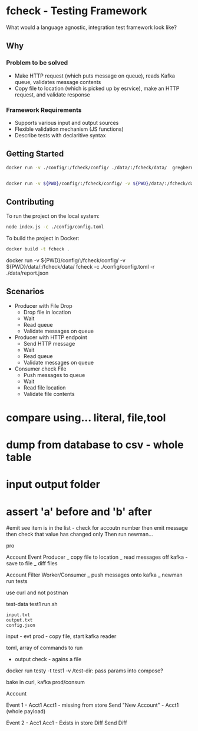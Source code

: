 # fcheck - Testing Framework

What would a language agnostic, integration test framework look like?

## Why

### Problem to be solved

* Make HTTP request (which puts message on queue), reads Kafka queue, validates message contents
* Copy file to location (which is picked up by esrvice), make an HTTP request, and validate response

### Framework Requirements

* Supports various input and output sources
* Flexible validation mechanism (JS functions)
* Describe tests with declaritive syntax

## Getting Started

```bash
docker run -v ./config/:/fcheck/config/ ./data/:/fcheck/data/  gregberns/fcheck -c ./config/config.toml -r ./data/report.json


docker run -v ${PWD}/config/:/fcheck/config/ -v ${PWD}/data/:/fcheck/data/ fcheck -c ./config/config.toml -r ./data/report.json


```


## Contributing

To run the project on the local system:

```bash
node index.js -c ./config/config.toml
```

To build the project in Docker:

```bash
docker build -t fcheck .
```

docker run -v ${PWD}/config/:/fcheck/config/ -v ${PWD}/data/:/fcheck/data/ fcheck -c ./config/config.toml -r ./data/report.json




## Scenarios

* Producer with File Drop
  * Drop file in location
  * Wait
  * Read queue
  * Validate messages on queue
* Producer with HTTP endpoint
  * Send HTTP message
  * Wait
  * Read queue
  * Validate messages on queue
* Consumer check File
  * Push messages to queue
  * Wait
  * Read file location
  * Validate file contents




# compare using... literal, file,tool
# dump from database to csv - whole table
# 
# input output folder

# assert 'a' before and 'b' after

#emit 
see item is in the list - check for accoutn number
then emit message
then check that value has changed
only 
Then run newman...


pro


Account Event Producer
_ copy file to location
_ read messages off kafka - save to file
_ diff files

Account Filter Worker/Consumer
_ push messages onto kafka
_ newman run tests


use curl and not postman


test-data
  test1
    run.sh

    input.txt
    output.txt
    config.json

input - evt prod - copy file, start kafka reader

toml, array of commands to run
 - output check - agains a file

docker run testy -t test1 -v /test-dir:
pass params into compose?

bake in curl, kafka prod/consum


Account



Event 1 - Acct1
Acct1 - missing from store
Send "New Account" - Acct1 (whole payload)


Event 2 - Acc1
Acc1 - Exists in store
Diff
Send Diff


